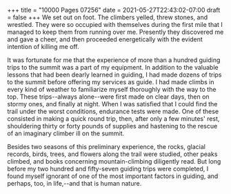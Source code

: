 +++
title = "10000 Pages 07256"
date = 2021-05-27T22:43:02-07:00
draft = false
+++
We set out on foot. The climbers yelled, threw stones, and wrestled. They were so occupied with themselves during the first mile that I managed to keep them from running over me. Presently they discovered me and gave a cheer, and then proceeded energetically with the evident intention of killing me off.

It was fortunate for me that the experience of more than a hundred guiding trips to the summit was a part of my equipment. In addition to the valuable lessons that had been dearly learned in guiding, I had made dozens of trips to the summit before offering my services as guide. I had made climbs in every kind of weather to familiarize myself thoroughly with the way to the top. These trips--always alone--were first made on clear days, then on stormy ones, and finally at night. When I was satisfied that I could find the trail under the worst conditions, endurance tests were made. One of these consisted in making a quick round trip, then, after only a few minutes' rest, shouldering thirty or forty pounds of supplies and hastening to the rescue of an imaginary climber ill on the summit.

Besides two seasons of this preliminary experience, the rocks, glacial records, birds, trees, and flowers along the trail were studied, other peaks climbed, and books concerning mountain-climbing diligently read. But long before my two hundred and fifty-seven guiding trips were completed, I found myself ignorant of one of the most important factors in guiding, and perhaps, too, in life,--and that is human nature.
